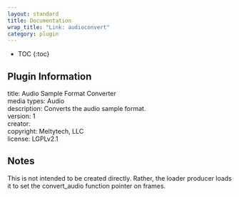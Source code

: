 ```yaml
---
layout: standard
title: Documentation
wrap_title: "Link: audioconvert"
category: plugin
---
```

* TOC
{:toc}

## Plugin Information

title: Audio Sample Format Converter  
media types:
Audio  
description: Converts the audio sample format.  
version: 1  
creator:   
copyright: Meltytech, LLC  
license: LGPLv2.1  

## Notes

This is not intended to be created directly. Rather, the loader producer loads it to set the convert_audio function pointer on frames.
